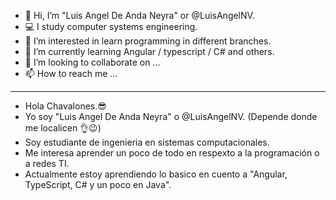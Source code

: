 - 👋 Hi, I’m "Luis Angel De Anda Neyra" or @LuisAngelNV.
- 💻 I study computer systems engineering.
- 👀 I’m interested in learn programming in different branches. 
- 🌱 I’m currently learning Angular / typescript / C# and others.
- 💞️ I’m looking to collaborate on ...
- 📫 How to reach me ...

___________________________________________________________________________
- Hola Chavalones.😎
- Yo soy "Luis Angel De Anda Neyra" o @LuisAngelNV. (Depende donde me localicen 👌😉)
- Soy estudiante de ingenieria en sistemas computacionales.
- Me interesa aprender un poco de todo en respexto a la programación o a redes TI.
- Actualmente estoy aprendiendo lo basico en cuento a "Angular, TypeScript, C# y un poco en Java".

<!---
LuisAngelNV/LuisAngelNV is a ✨ special ✨ repository because its `README.md` (this file) appears on your GitHub profile.
You can click the Preview link to take a look at your changes.
--->
